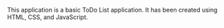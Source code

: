 This application is a basic ToDo List application. It has been created using HTML, CSS, and JavaScript.
